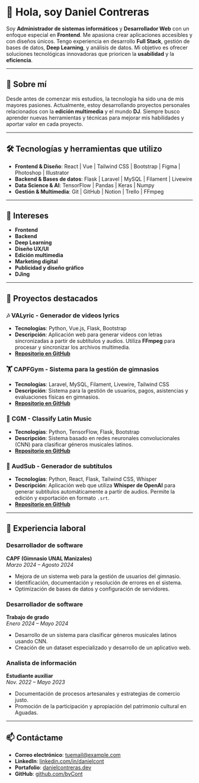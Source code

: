 # 👋 Hola, soy Daniel Contreras

Soy **Administrador de sistemas informáticos** y **Desarrollador Web** con un enfoque especial en **Frontend**. Me apasiona crear aplicaciones accesibles y con diseños únicos. Tengo experiencia en desarrollo **Full Stack**, gestión de bases de datos, **Deep Learning**, y análisis de datos. Mi objetivo es ofrecer soluciones tecnológicas innovadoras que prioricen la **usabilidad** y la **eficiencia**.

---

## 🌟 Sobre mí

Desde antes de comenzar mis estudios, la tecnología ha sido una de mis mayores pasiones. Actualmente, estoy desarrollando proyectos personales relacionados con la **edición multimedia** y el mundo **DJ**. Siempre busco aprender nuevas herramientas y técnicas para mejorar mis habilidades y aportar valor en cada proyecto.

---

## 🛠️ Tecnologías y herramientas que utilizo

- **Frontend & Diseño**: React | Vue | Tailwind CSS | Bootstrap | Figma | Photoshop | Illustrator  
- **Backend & Bases de datos**: Flask | Laravel | MySQL | Filament | Livewire  
- **Data Science & AI**: TensorFlow | Pandas | Keras | Numpy  
- **Gestión & Multimedia**: Git | GitHub | Notion | Trello | FFmpeg  

---

## 🚀 Intereses

- **Frontend**  
- **Backend**  
- **Deep Learning**  
- **Diseño UX/UI**  
- **Edición multimedia**  
- **Marketing digital**  
- **Publicidad y diseño gráfico**  
- **DJing**  

---

## 📂 Proyectos destacados

### 🎶 **VALyric - Generador de videos lyrics**
- **Tecnologías**: Python, Vue.js, Flask, Bootstrap
- **Descripción**: Aplicación web para generar videos con letras sincronizadas a partir de subtítulos y audios. Utiliza **FFmpeg** para procesar y sincronizar los archivos multimedia.
- **[Repositorio en GitHub](#)**

### 🏋️ **CAPFGym - Sistema para la gestión de gimnasios**
- **Tecnologías**: Laravel, MySQL, Filament, Livewire, Tailwind CSS
- **Descripción**: Sistema para la gestión de usuarios, pagos, asistencias y evaluaciones físicas en gimnasios.
- **[Repositorio en GitHub](#)**

### 🎵 **CGM - Classify Latin Music**
- **Tecnologías**: Python, TensorFlow, Flask, Bootstrap
- **Descripción**: Sistema basado en redes neuronales convolucionales (CNN) para clasificar géneros musicales latinos.
- **[Repositorio en GitHub](#)**

### 📝 **AudSub - Generador de subtítulos**
- **Tecnologías**: Python, React, Flask, Tailwind CSS, Whisper
- **Descripción**: Aplicación web que utiliza **Whisper de OpenAI** para generar subtítulos automáticamente a partir de audios. Permite la edición y exportación en formato `.srt`.
- **[Repositorio en GitHub](#)**

---

## 💼 Experiencia laboral

### **Desarrollador de software**  
**CAPF (Gimnasio UNAL Manizales)**  
*Marzo 2024 – Agosto 2024*  
- Mejora de un sistema web para la gestión de usuarios del gimnasio.
- Identificación, documentación y resolución de errores en el sistema.
- Optimización de bases de datos y configuración de servidores.

### **Desarrollador de software**  
**Trabajo de grado**  
*Enero 2024 – Mayo 2024*  
- Desarrollo de un sistema para clasificar géneros musicales latinos usando CNN.
- Creación de un dataset especializado y desarrollo de un aplicativo web.

### **Analista de información**  
**Estudiante auxiliar**  
*Nov. 2022 – Mayo 2023*  
- Documentación de procesos artesanales y estrategias de comercio justo.
- Promoción de la participación y apropiación del patrimonio cultural en Aguadas.

---

## 📫 Contáctame

- **Correo electrónico**: [tuemail@example.com](mailto:dicontrerasb@unal.edu.co)  
- **LinkedIn**: [linkedin.com/in/danielcont](#)  
- **Portafolio**: [danielcontreras.dev](#)  
- **GitHub**: [github.com/byCont](#)

